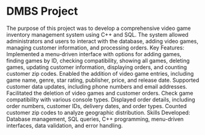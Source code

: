 # DMBS Project

The purpose of this project was to develop a comprehensive video game inventory management system using C++ and SQL. The system allowed administrators and users to interact with the database, adding video games, managing customer information, and processing orders.
Key Features:
Implemented a menu-driven interface with options for adding games, finding games by ID, checking compatibility, showing all games, deleting games, updating customer information, displaying orders, and counting customer zip codes.
Enabled the addition of video game entries, including game name, genre, star rating, publisher, price, and release date.
Supported customer data updates, including phone numbers and email addresses.
Facilitated the deletion of video games and customer orders.
Check game compatibility with various console types.
Displayed order details, including order numbers, customer IDs, delivery dates, and order types.
Counted customer zip codes to analyze geographic distribution.
Skills Developed: Database management, SQL queries, C++ programming, menu-driven interfaces, data validation, and error handling.

